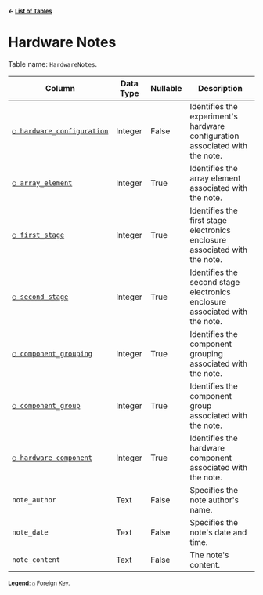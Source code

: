 <sup>**← [List of Tables](../../README.md#Metadatabase-Schema)**</sup>

# Hardware Notes

Table name: `HardwareNotes`.

| Column                                                   | Data Type | Nullable | Description                                                                  |
| -------------------------------------------------------- | --------- | -------- | ---------------------------------------------------------------------------- |
| [`○ hardware_configuration`](hardware_configurations.md) | Integer   | False    | Identifies the experiment's hardware configuration associated with the note. | 
| [`○ array_element`](array_elements.md)                   | Integer   | True     | Identifies the array element associated with the note.                       | 
| [`○ first_stage`](first_stages.md)                       | Integer   | True     | Identifies the first stage electronics enclosure associated with the note.   |
| [`○ second_stage`](second_stages.md)                     | Integer   | True     | Identifies the second stage electronics enclosure associated with the note.  |
| [`○ component_grouping`](component_groupings.md)         | Integer   | True     | Identifies the component grouping associated with the note.                  |
| [`○ component_group`](component_groups.md)               | Integer   | True     | Identifies the component group associated with the note.                     |
| [`○ hardware_component`](hardware_components.md)         | Integer   | True     | Identifies the hardware component associated with the note.                  |
| `note_author`                                            | Text      | False    | Specifies the note author's name.                                            |
| `note_date`                                              | Text      | False    | Specifies the note's date and time.                                          |
| `note_content`                                           | Text      | False    | The note's content.                                                          |

<sup>**Legend**: [`○`](hardware_notes.md) Foreign Key.</sup>
